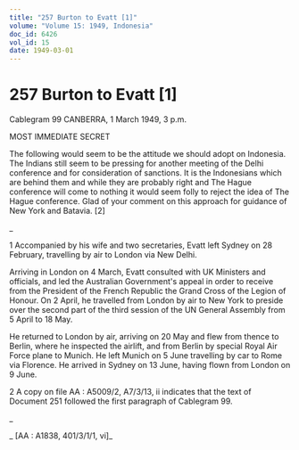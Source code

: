 ```yaml
---
title: "257 Burton to Evatt [1]"
volume: "Volume 15: 1949, Indonesia"
doc_id: 6426
vol_id: 15
date: 1949-03-01
---
```


# 257 Burton to Evatt [1]

Cablegram 99 CANBERRA, 1 March 1949, 3 p.m.

MOST IMMEDIATE SECRET

The following would seem to be the attitude we should adopt on Indonesia. The Indians still seem to be pressing for another meeting of the Delhi conference and for consideration of sanctions. It is the Indonesians which are behind them and while they are probably right and The Hague conference will come to nothing it would seem folly to reject the idea of The Hague conference. Glad of your comment on this approach for guidance of New York and Batavia. [2]

_

1 Accompanied by his wife and two secretaries, Evatt left Sydney on 28 February, travelling by air to London via New Delhi.

Arriving in London on 4 March, Evatt consulted with UK Ministers and officials, and led the Australian Government's appeal in order to receive from the President of the French Republic the Grand Cross of the Legion of Honour. On 2 April, he travelled from London by air to New York to preside over the second part of the third session of the UN General Assembly from 5 April to 18 May.

He returned to London by air, arriving on 20 May and flew from thence to Berlin, where he inspected the airlift, and from Berlin by special Royal Air Force plane to Munich. He left Munich on 5 June travelling by car to Rome via Florence. He arrived in Sydney on 13 June, having flown from London on 9 June.

2 A copy on file AA : A5009/2, A7/3/13, ii indicates that the text of Document 251 followed the first paragraph of Cablegram 99.

_

_ [AA : A1838, 401/3/1/1, vi]_
